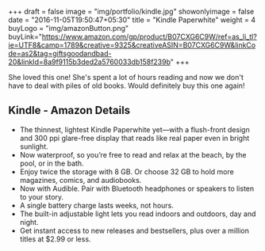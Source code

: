 +++
draft = false
image = "img/portfolio/kindle.jpg"
showonlyimage = false
date = "2016-11-05T19:50:47+05:30"
title = "Kindle Paperwhite"
weight = 4
buyLogo = "img/amazonButton.png"
buyLink="https://www.amazon.com/gp/product/B07CXG6C9W/ref=as_li_tl?ie=UTF8&camp=1789&creative=9325&creativeASIN=B07CXG6C9W&linkCode=as2&tag=giftsgoodandbad-20&linkId=8a9f9115b3ded2a5760033db158f239b"
+++

She loved this one! She's spent a lot of hours reading and now we don't have to deal with piles of old books. Would definitely buy this one again!
<!--more-->


## Kindle - Amazon Details

- The thinnest, lightest Kindle Paperwhite yet—with a flush-front design and 300 ppi glare-free display that reads like real paper even in bright sunlight.
- Now waterproof, so you’re free to read and relax at the beach, by the pool, or in the bath.
- Enjoy twice the storage with 8 GB. Or choose 32 GB to hold more magazines, comics, and audiobooks.
- Now with Audible. Pair with Bluetooth headphones or speakers to listen to your story.
- A single battery charge lasts weeks, not hours.
- The built-in adjustable light lets you read indoors and outdoors, day and night.
- Get instant access to new releases and bestsellers, plus over a million titles at $2.99 or less.
